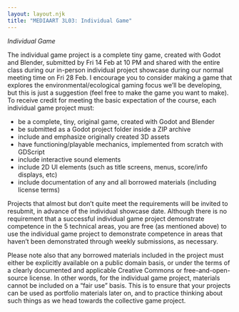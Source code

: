 ```yaml
---
layout: layout.njk
title: "MEDIAART 3L03: Individual Game"
---
```


*Individual Game*

The individual game project is a complete tiny game, created with Godot and Blender, submitted by Fri 14 Feb at 10 PM and shared with the entire class during our in-person individual project showcase during our normal meeting time on Fri 28 Feb. I encourage you to consider making a game that explores the environmental/ecological gaming focus we’ll be developing, but this is just a suggestion (feel free to make the game you want to make). To receive credit for meeting the basic expectation of the course, each individual game project must: 

- be a complete, tiny, original game, created with Godot and Blender 
- be submitted as a Godot project folder inside a ZIP archive 
- include and emphasize originally created 3D assets 
- have functioning/playable mechanics, implemented from scratch with GDScript 
- include interactive sound elements 
- include 2D UI elements (such as title screens, menus, score/info displays, etc) 
- include documentation of any and all borrowed materials (including license terms) 

Projects that almost but don’t quite meet the requirements will be invited to resubmit, in advance of the individual showcase date. Although there is no requirement that a successful individual game project demonstrate competence in the 5 technical areas, you are free (as mentioned above) to use the individual game project to demonstrate competence in areas that haven’t been demonstrated through weekly submissions, as necessary. 

Please note also that any borrowed materials included in the project must either be explicitly available on a public domain basis, or under the terms of a clearly documented and applicable Creative Commons or free-and-open-source license. In other words, for the individual game project, materials cannot be included on a “fair use” basis. This is to ensure that your projects can be used as portfolio materials later on, and to practice thinking about such things as we head towards the collective game project.
